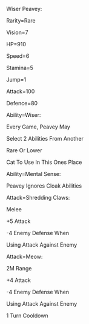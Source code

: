 Wiser Peavey:

Rarity=Rare

Vision=7

HP=910

Speed=6

Stamina=5

Jump=1

Attack=100

Defence=80

Ability=Wiser:

Every Game, Peavey May

Select 2 Abilities From Another

Rare Or Lower

Cat To Use In This Ones Place

Ability=Mental Sense:

Peavey Ignores Cloak Abilities

Attack=Shredding Claws:

Melee

+5 Attack 

-4 Enemy Defense When

Using Attack Against Enemy

Attack=Meow:

2M Range

+4 Attack

-4 Enemy Defense When

Using Attack Against Enemy

1 Turn Cooldown
